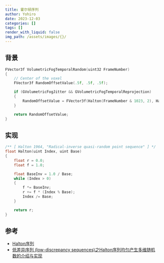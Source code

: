 ```yaml
---
title: 霍尔顿序列
author: Yohiro
date: 2023-12-03
categories: []
tags: []
render_with_liquid: false
img_path: /assets/images/{}/
---
```

## 背景

```cpp
FVector3f VolumetricFogTemporalRandom(uint32 FrameNumber)
{
    // Center of the voxel
    FVector3f RandomOffsetValue(.5f, .5f, .5f);

    if (GVolumetricFogJitter && GVolumetricFogTemporalReprojection)
    {
        RandomOffsetValue = FVector3f(Halton(FrameNumber & 1023, 2), Halton(FrameNumber & 1023, 3), Halton(FrameNumber & 1023, 5));
    }

    return RandomOffsetValue;
}
```

## 实现

```c
/** [ Halton 1964, "Radical-inverse quasi-random point sequence" ] */
float Halton(uint Index, uint Base)
{
    float r = 0.0;
    float f = 1.0;

    float BaseInv = 1.0 / Base;
    while (Index > 0)
    {
        f *= BaseInv;
        r += f * (Index % Base);
        Index /= Base;
    }

    return r;
}
```

## 参考

- [Halton序列](https://en.wikipedia.org/wiki/Halton_sequence)
- [低差异序列 (low-discrepancy sequences)之Halton序列均匀产生多维随机数的介绍与实现](https://blog.csdn.net/lr_shadow/article/details/120455297)